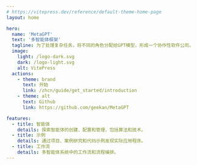```yaml
---
# https://vitepress.dev/reference/default-theme-home-page
layout: home

hero:
  name: 'MetaGPT'
  text: '多智能体框架'
  tagline: 为了处理复杂任务，将不同的角色分配给GPT模型，形成一个协作性软件公司。
  image:
    light: /logo-dark.svg
    dark: /logo-light.svg
    alt: VitePress
  actions:
    - theme: brand
      text: 开始
      link: /zhcn/guide/get_started/introduction
    - theme: alt
      text: Github
      link: https://github.com/geekan/MetaGPT

features:
  - title: 智能体
    details: 探索智能体的创建、配置和管理，包括算法和技术。
  - title: 示例
    details: 通过项目、案例研究和代码示例发现实际应用程序。
  - title: 工作流
    details: 多智能体系统中的工作流和流程编排。
---
```

